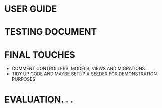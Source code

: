 # USER GUIDE

# TESTING DOCUMENT

# FINAL TOUCHES 

- COMMENT CONTROLLERS, MODELS, VIEWS AND MIGRATIONS
- TIDY UP CODE AND MAYBE SETUP A SEEDER FOR DEMONSTRATION PURPOSES

# EVALUATION. . .
